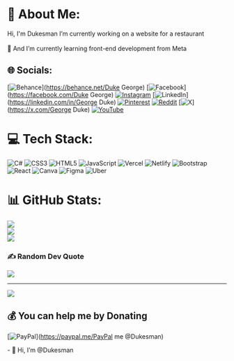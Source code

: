 # 💫 About Me:
Hi, I'm Dukesman I’m currently working on a website for a restaurant <br><br>🌱 And I’m currently learning front-end development from Meta<br>


## 🌐 Socials:
[![Behance](https://img.shields.io/badge/Behance-1769ff?logo=behance&logoColor=white)](https://behance.net/Duke George) [![Facebook](https://img.shields.io/badge/Facebook-%231877F2.svg?logo=Facebook&logoColor=white)](https://facebook.com/Duke George) [![Instagram](https://img.shields.io/badge/Instagram-%23E4405F.svg?logo=Instagram&logoColor=white)](https://instagram.com/@legal_programmer_uk) [![LinkedIn](https://img.shields.io/badge/LinkedIn-%230077B5.svg?logo=linkedin&logoColor=white)](https://linkedin.com/in/George Duke) [![Pinterest](https://img.shields.io/badge/Pinterest-%23E60023.svg?logo=Pinterest&logoColor=white)](https://pinterest.com/dukeg695) [![Reddit](https://img.shields.io/badge/Reddit-%23FF4500.svg?logo=Reddit&logoColor=white)](https://reddit.com/user/u/Significant-cut4600) [![X](https://img.shields.io/badge/X-black.svg?logo=X&logoColor=white)](https://x.com/George Duke) [![YouTube](https://img.shields.io/badge/YouTube-%23FF0000.svg?logo=YouTube&logoColor=white)](https://youtube.com/@@Legalprogrammeruk) 

# 💻 Tech Stack:
![C#](https://img.shields.io/badge/c%23-%23239120.svg?style=for-the-badge&logo=csharp&logoColor=white) ![CSS3](https://img.shields.io/badge/css3-%231572B6.svg?style=for-the-badge&logo=css3&logoColor=white) ![HTML5](https://img.shields.io/badge/html5-%23E34F26.svg?style=for-the-badge&logo=html5&logoColor=white) ![JavaScript](https://img.shields.io/badge/javascript-%23323330.svg?style=for-the-badge&logo=javascript&logoColor=%23F7DF1E) ![Vercel](https://img.shields.io/badge/vercel-%23000000.svg?style=for-the-badge&logo=vercel&logoColor=white) ![Netlify](https://img.shields.io/badge/netlify-%23000000.svg?style=for-the-badge&logo=netlify&logoColor=#00C7B7) ![Bootstrap](https://img.shields.io/badge/bootstrap-%238511FA.svg?style=for-the-badge&logo=bootstrap&logoColor=white) ![React](https://img.shields.io/badge/react-%2320232a.svg?style=for-the-badge&logo=react&logoColor=%2361DAFB) ![Canva](https://img.shields.io/badge/Canva-%2300C4CC.svg?style=for-the-badge&logo=Canva&logoColor=white) ![Figma](https://img.shields.io/badge/figma-%23F24E1E.svg?style=for-the-badge&logo=figma&logoColor=white) ![Uber](https://img.shields.io/badge/Uber-%23000000.svg?style=for-the-badge&logo=Uber&logoColor=white)
# 📊 GitHub Stats:
![](https://github-readme-stats.vercel.app/api?username=Dukesman&theme=dark&hide_border=false&include_all_commits=false&count_private=false)<br/>
![](https://github-readme-streak-stats.herokuapp.com/?user=Dukesman&theme=dark&hide_border=false)<br/>
![](https://github-readme-stats.vercel.app/api/top-langs/?username=Dukesman&theme=dark&hide_border=false&include_all_commits=false&count_private=false&layout=compact)

### ✍️ Random Dev Quote
![](https://quotes-github-readme.vercel.app/api?type=horizontal&theme=radical)

---
[![](https://visitcount.itsvg.in/api?id=Dukesman&icon=0&color=0)](https://visitcount.itsvg.in)

  ## 💰 You can help me by Donating
  [![PayPal](https://img.shields.io/badge/PayPal-00457C?style=for-the-badge&logo=paypal&logoColor=white)](https://paypal.me/PayPal me @Dukesman) 

  
<!-- Proudly created with GPRM ( https://gprm.itsvg.in ) -->- 👋 Hi, I’m @Dukesman

<!---
Dukesman/Dukesman is a ✨ special ✨ repository because its `README.md` (this file) appears on your GitHub profile.
You can click the Preview link to take a look at your changes.
--->
